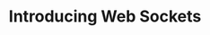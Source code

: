 ---
title: Introducing Web Sockets
authors:
- bruce-lawson
- mike-taylor
intro: 'The beta release of Opera 11 debuts our support for Web Sockets. In this article we will explain the background to Web Sockets, show why it is a cool feature, and give you some simple usage examples to get you up to speed.'
layout: article
---